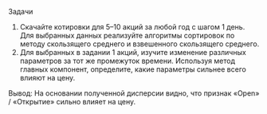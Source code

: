 Задачи

1.	Скачайте котировки для 5–10 акций за любой год с шагом 1 день.
Для выбранных данных реализуйте алгоритмы сортировок по методу скользящего среднего и взвешенного скользящего среднего.
2.	Для выбранных в задании 1 акций, изучите изменение различных параметров за тот же промежуток времени.
Используя метод главных компонент, определите, какие параметры сильнее всего влияют на цену.

Вывод:
На основании полученной дисперсии видно, что признак «Open» / «Открытие» сильно влияет на цену.
